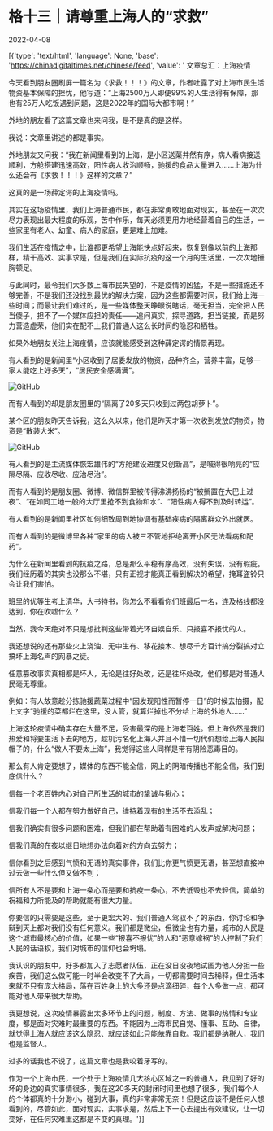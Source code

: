 # 格十三｜请尊重上海人的“求救”

2022-04-08

[{'type': 'text/html', 'language': None, 'base': 'https://chinadigitaltimes.net/chinese/feed', 'value': ' 文章总汇：上海疫情

今天看到朋友圈刷屏一篇名为《求救！！！》的文章，作者吐露了对上海市民生活物资基本保障的担忧，他写道：“上海2500万人即便99%的人生活得有保障，那也有25万人吃饭遇到问题，这是2022年的国际大都市啊！”

外地的朋友看了这篇文章也来问我，是不是真的是这样。

我说：文章里讲述的都是事实。

外地朋友又问我：“我在新闻里看到的上海，是小区送菜井然有序，病人看病接送顺利，方舱搭建迅速高效，阳性病人收治顺畅，驰援的食品大量进入&#8230;&#8230;上海为什么还会有《求救！！！》这样的文章？”

这真的是一场薛定谔的上海疫情吗。

其实在这场疫情里，我们上海普通市民，都在非常勇敢地面对现实，甚至在一次次尽力表现出最大程度的乐观，苦中作乐，每天必须更用力地经营着自己的生活，一些家里有老人、幼童、病人的家庭，更是难上加难。

我们生活在疫情之中，比谁都更希望上海能快点好起来，恢复到像以前的上海那样，精干高效、实事求是，但是我们在实际抗疫的这一个月的生活里，一次次地捶胸顿足。

与此同时，最令我们大多数上海市民失望的，不是疫情的凶猛，不是一些措施还不够完善，不是我们还没找到最优的解决方案，因为这些都需要时间，我们给上海一些时间；而最让我们难过的，是一些媒体整天睁眼说瞎话，毫无担当，完全把人民当傻子，担不了一个媒体应担的责任——追问真实，探寻道路，担当链接，而是努力营造虚荣，他们实在配不上我们普通人这么长时间的隐忍和牺牲。

如果外地朋友关注上海疫情，应该就能感受到这种薛定谔的情景再现。

有人看到的是新闻里“小区收到了居委发放的物资，品种齐全，营养丰富，足够一家人能吃上好多天”，“居民安全感满满”。

![GitHub](https://chinadigitaltimes.net/chinese/files/2022/04/post-679217-624fe6b35f9e4.)

而有人看到的却是朋友圈里的“隔离了20多天只收到过两包胡萝卜”。

某个区的朋友昨天告诉我，这么久以来，他们是昨天才第一次收到发放的物资，物资是“散装大米”。

![GitHub](https://chinadigitaltimes.net/chinese/files/2022/04/post-679217-624fe6b5c7c1c.)

有人看到的是主流媒体恢宏雄伟的“方舱建设进度又创新高”，是喊得很响亮的“应隔尽隔、应收尽收、应治尽治”。

而有人看到的是朋友圈、微博、微信群里被传得沸沸扬扬的“被搁置在大巴上过夜”、“在如同工地一般的大厅里抢不到食物和水”、“阳性病人得不到及时转运”。

有人看到的是新闻里社区如何细致周到地协调有基础疾病的隔离群众外出就医。

而有人看到的是微博里各种“家里的病人被三不管地拒绝离开小区无法看病和配药”。

为什么在新闻里看到的抗疫之路，总是那么平稳有序高效，没有失误，没有瑕疵。我们经历着的其实也没那么不堪，只有正视才能真正看到解决的希望，掩耳盗铃只会让我们害怕。

班里的优等生考上清华，大书特书，你怎么不看看你们班最后一名，连及格线都没达到，你在吹嘘什么？

当然，我今天绝对不只是想批判这些带着光环自娱自乐、只报喜不报忧的人。

我还想说的还有那些火上浇油、无中生有、移花接木、想尽千方百计搞分裂搞对立搞坏上海名声的网暴之徒。

任意篡改事实真相都是坏人，无论是往好处改，还是往坏处改，他们都是对普通人民毫无尊重。

例如：有人故意趁分拣驰援蔬菜过程中“因发现阳性而暂停一日”的时候去拍摄，配上文字“驰援的菜都烂在这里，没人管，就算烂掉也不分给上海的外地人&#8230;&#8230;”

上海这轮疫情中确实存在大量不足，受害最深的是上海老百姓。但上海依然是我们热爱和将要生活下去的地方，趁机污名化上海人并且不惜一切代价想给上海人民扣帽子的，什么“做人不要太上海”，我觉得这些人同样是带有阴险恶毒目的。

那么有人肯定要想了，媒体的东西不能全信，网上的阴暗传播也不能全信，我们到底信什么？

信每一个老百姓内心对自己所生活的城市的挚诚与揪心；

信我们每一个人都在努力做好自己，维持着现有的生活不去添乱；

信我们确实有很多问题和困难，但我们都在帮助着有困难的人发声或解决问题；

信我们真的在夜以继日地想办法向着对的方向去努力；

信你看到之后感到气愤和无语的真实事件，我们比你更气愤更无语，甚至想直接冲过去做一些什么但又做不到；

信所有人不是要和上海一条心而是要和抗疫一条心，不去诋毁也不去轻信，简单的祝福和力所能及的帮助就能有很大力量。

你要信的只需要是这些，至于更宏大的、我们普通人驾驭不了的东西，你讨论和争辩到天上都对我们没有任何意义。我们都是微尘，但微尘也有力量，城市的人民是这个城市最核心的价值，如果一些“报喜不报忧”的人和“恶意嫁祸”的人控制了我们人民的话语权，我们对城市的信仰也会坍塌。

我认识的朋友中，好多都加入了志愿者队伍，正在没日没夜地试图为他人分担一些疾苦，我们这么做可能一时半会改变不了大局，一切都需要时间去稀释，但生活本来就不只有庞大格局，落在百姓身上的大多还是点滴细碎，每个人多做一点，都可能对他人带来很大帮助。

我更想说，这次疫情暴露出太多环节上的问题，制度、方法、做事的热情和专业度，都是面对灾难时最重要的东西。不能因为上海市民自觉、懂事、互助、自律，就觉得上海人就应该这么隐忍、就应该如此只能依靠自救。我们都是纳税人，我们也是监督人。

过多的话我也不说了，这篇文章也是我咬着牙写的。

作为一个上海市民，一个处于上海疫情几大核心区域之一的普通人，我见到了好的坏的身边的真实事情很多，我在这20多天的封闭时间里也想了很多，我们每个人的个体都真的十分渺小，碰到大事，真的非常非常无奈！但是这应该不是任何人想看到的，尽管如此，面对现实，实事求是，然后上下一心去提出有效建议，让一切变好，在任何灾难里这都是不变的真理。'}]